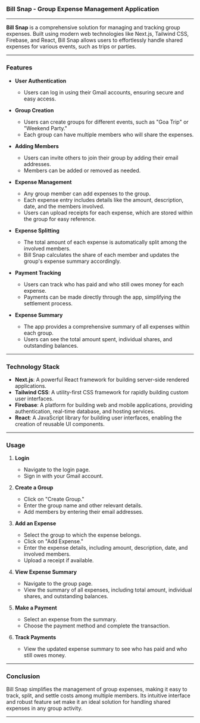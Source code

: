 ### Bill Snap - Group Expense Management Application

---

**Bill Snap** is a comprehensive solution for managing and tracking group expenses. Built using modern web technologies like Next.js, Tailwind CSS, Firebase, and React, Bill Snap allows users to effortlessly handle shared expenses for various events, such as trips or parties.

---

### Features

- **User Authentication**
  - Users can log in using their Gmail accounts, ensuring secure and easy access.

- **Group Creation**
  - Users can create groups for different events, such as "Goa Trip" or "Weekend Party."
  - Each group can have multiple members who will share the expenses.

- **Adding Members**
  - Users can invite others to join their group by adding their email addresses.
  - Members can be added or removed as needed.

- **Expense Management**
  - Any group member can add expenses to the group.
  - Each expense entry includes details like the amount, description, date, and the members involved.
  - Users can upload receipts for each expense, which are stored within the group for easy reference.

- **Expense Splitting**
  - The total amount of each expense is automatically split among the involved members.
  - Bill Snap calculates the share of each member and updates the group's expense summary accordingly.

- **Payment Tracking**
  - Users can track who has paid and who still owes money for each expense.
  - Payments can be made directly through the app, simplifying the settlement process.

- **Expense Summary**
  - The app provides a comprehensive summary of all expenses within each group.
  - Users can see the total amount spent, individual shares, and outstanding balances.

---

### Technology Stack

- **Next.js**: A powerful React framework for building server-side rendered applications.
- **Tailwind CSS**: A utility-first CSS framework for rapidly building custom user interfaces.
- **Firebase**: A platform for building web and mobile applications, providing authentication, real-time database, and hosting services.
- **React**: A JavaScript library for building user interfaces, enabling the creation of reusable UI components.

---

### Usage

1. **Login**
   - Navigate to the login page.
   - Sign in with your Gmail account.

2. **Create a Group**
   - Click on "Create Group."
   - Enter the group name and other relevant details.
   - Add members by entering their email addresses.

3. **Add an Expense**
   - Select the group to which the expense belongs.
   - Click on "Add Expense."
   - Enter the expense details, including amount, description, date, and involved members.
   - Upload a receipt if available.

4. **View Expense Summary**
   - Navigate to the group page.
   - View the summary of all expenses, including total amount, individual shares, and outstanding balances.

5. **Make a Payment**
   - Select an expense from the summary.
   - Choose the payment method and complete the transaction.

6. **Track Payments**
   - View the updated expense summary to see who has paid and who still owes money.

---

### Conclusion

Bill Snap simplifies the management of group expenses, making it easy to track, split, and settle costs among multiple members. Its intuitive interface and robust feature set make it an ideal solution for handling shared expenses in any group activity.

---
